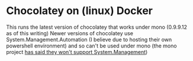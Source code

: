 Chocolatey on (linux) Docker
============================

This runs the latest version of chocolatey that works under mono (0.9.9.12 as of this writing)
Newer versions of chocolatey use System.Management.Automation (I believe due to hosting their own powershell environment) and so can't be used under mono (the mono project [has said they won't support System.Management](http://www.mono-project.com/docs/about-mono/roadmap/))


